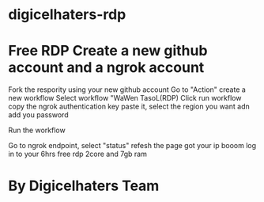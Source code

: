 # digicelhaters-rdp
Free RDP
Create a new github account and
a ngrok account
=========================
Fork the respority using your new github account
Go to "Action" create a new workflow
Select workflow "WaWen TasoL(RDP)
Click run workflow
copy the ngrok authentication key
paste it, select the region you want adn add you password

Run the workflow

Go to ngrok endpoint, select "status" refesh the page got your ip 
booom log in to your 6hrs free rdp 2core and 7gb ram

By Digicelhaters Team
========================
